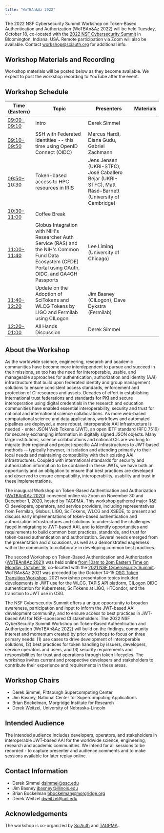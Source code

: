 ```yaml
---
title: "WoTBAn&Az 2022"
---
```


The 2022 NSF Cybersecurity Summit Workshop on Token-Based Authentication and Authorization (WoTBAn&Az 2022) will be held Tuesday, October 18, co-located with the [2022 NSF Cybersecurity Summit](https://www.trustedci.org/2022-cybersecurity-summit) in Bloomington, Indiana, USA. Remote participation via Zoom will also be available. Contact <workshop@sciauth.org> for additional info.

Workshop Materials and Recording
--------------------------------
Workshop materials will be posted below as they become available.
We expect to post the workshop recording to YouTube after the event.

Workshop Schedule
------------------

Time (Eastern) | Topic | Presenters | Materials
-------------- | ----- | ---------- | ---------
[09:00-09:10](https://www.timeanddate.com/worldclock/fixedtime.html?iso=20221018T0900&p1=3723&am=10) | Intro | Derek Simmel
[09:10-09:50](https://www.timeanddate.com/worldclock/fixedtime.html?iso=20221018T0910&p1=3723&am=40) | SSH with Federated Identities -- this time using OpenID Connect (OIDC) | Marcus Hardt, Diana Gudu, Gabriel Zachmann
[09:50-10:30](https://www.timeanddate.com/worldclock/fixedtime.html?iso=20221018T0950&p1=3723&am=40) | Token-based access to HPC resources in IRIS | Jens Jensen (UKRI-STFC), José Caballero Bejar (UKRI-STFC), Matt Rásó-Barnett (University of Cambridge)
[10:30-11:00](https://www.timeanddate.com/worldclock/fixedtime.html?iso=20221018T1030&p1=3723&am=30) | Coffee Break |
[11:00-11:40](https://www.timeanddate.com/worldclock/fixedtime.html?iso=20221018T1100&p1=3723&am=40) | Globus Integration with NIH's Researcher Auth Service (RAS) and the NIH's Common Fund Data Ecosystem (CFDE) Portal using OAuth, OIDC, and GA4GH Passports | Lee Liming (University of Chicago)
[11:40-12:20](https://www.timeanddate.com/worldclock/fixedtime.html?iso=20221018T1140&p1=3723&am=40) | Update on the Adoption of SciTokens and WLCG Tokens by LIGO and Fermilab using CILogon | Jim Basney (CILogon), Dave Dykstra (Fermilab)
[12:20-01:00](https://www.timeanddate.com/worldclock/fixedtime.html?iso=20221018T1220&p1=3723&am=40) | All Hands Discussion | Derek Simmel

 
About the Workshop
------------------
As the worldwide science, engineering, research and academic communities have become more interdependent to pursue and succeed in their missions, so too has the need for interoperable, usable, and manageable approaches for authentication, authorization and identity (AAI) infrastructure that build upon federated identity and group management solutions to ensure consistent access standards, enforcement and protection of CI resources and assets. Decades of effort in establishing international trust federations and standards for PKI and secure interoperation using digital credentials in the research and education communities have enabled essential interoperability, security and trust for national and international science collaborations. As more web-based computational science and data applications, workflows and automated pipelines are deployed, a more robust, interoperable AAI infrastructure is needed - enter JSON Web Tokens (JWT), an open IETF standard (RFC 7519) for securely exchanging information in digitally signed JSON objects. Many large institutions, science collaborations and national CIs are working to migrate their regional and project-specific AAI infrastructures to JWT-based methods -- typically however, in isolation and attending primarily to their local needs and maintaining compatibility with their existing AAI infrastructures. Coupled with international standards for security and authorization information to be contained in these JWTs, we have both an opportunity and an obligation to ensure that best practices are developed and observed to ensure compatibility, interoperability, usability and trust in these implementations.

The inaugural Workshop on Token-Based Authentication and Authorization ([WoTBAn&Az 2020](https://indico.rnp.br/event/33/)) convened online via Zoom on November 30 and December 1, 2020, hosted by [TAGPMA](http://www.tagpma.org/). This workshop gathered major R&E CI developers, operators, and service providers, including representatives from Fermilab, Globus, LIGO, SciTokens, WLCG and XSEDE, to present and discuss early implementations of token-based authentication and authorization infrastructures and solutions to understand the challenges faced in migrating to JWT-based AAI, and to identify opportunities and requirements to build common best practices, standards, and trust for token-based authentication and authorization. Several needs emerged from the presentation and discussions, as well as a demonstrated eagerness within the community to collaborate in developing common best practices.

The second Workshop on Token-Based Authentication and Authorization ([WoTBAn&Az 2021](https://sciauth.org/workshop/2021/)) was held online [from 10am to 2pm Eastern Time on Monday, October 18](https://www.timeanddate.com/worldclock/fixedtime.html?msg=WoTBAn%26Az+2021&iso=20211018T10&p1=3723&ah=4), co-located with the [2021 NSF Cybersecurity Summit](https://www.trustedci.org/2021-cybersecurity-summit). WoTBAn&Az 2021 was preceded by the October 14-15 [OSG Token Transition Workshop](https://opensciencegrid.org/events/Token-Transition-Workshop/). 2021 workshop presentation topics included developments in JWT use for the WLCG, TAPIS API platform, CILogon OIDC authentication for Kubernetes, SciTokens at LIGO, HTCondor, and the transition to JWT use in OSG.

The NSF Cybersecurity Summit offers a unique opportunity to broaden awareness, participation and input to inform the JWT-based AAI development community, and to ensure access to best practices in JWT-based AAI for NSF-sponsored CI stakeholders. The 2022 NSF CyberSecurity Summit Workshop on Token-Based Authentication and Authorization (WoTBAn&Az 2022) will build on the findings, community interest and momentum created by prior workshops to focus on three primary needs: (1) use cases to drive development of interoperable solutions, (2) best practices for token handling by issuers, developers, service operators and users, and (3) security requirements and responsibilities for trust and operations through token lifecycles. The workshop invites current and prospective developers and stakeholders to contribute their experience and requirements in these areas.

Workshop Chairs
---------------
* Derek Simmel, Pittsburgh Supercomputing Center
* Jim Basney, National Center for Supercomputing Applications
* Brian Bockelman, Morgridge Institute for Research
* Derek Weitzel, University of Nebraska-Lincoln

Intended Audience
--------------------------------------
The intended audience includes developers, operators, and stakeholders in interoperable JWT-based AAI for the worldwide science, engineering, research and academic communities.
We intend for all sessions to be recorded - to capture presenter and audience comments and to make sessions available for later replay online.

Contact Information
-------------------
* Derek Simmel <dsimmel@psc.edu>
* Jim Basney <jbasney@illinois.edu>
* Brian Bockelman <bbockelman@morgridge.org>
* Derek Weitzel <dweitzel@unl.edu>

Acknowledgements
----------------
The workshop is co-organized by [SciAuth](https://sciauth.org/) and [TAGPMA](http://www.tagpma.org/).
